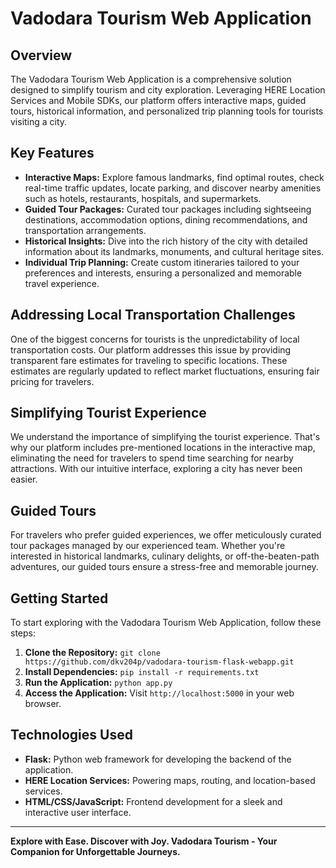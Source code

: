 # Vadodara Tourism Web Application

## Overview
The Vadodara Tourism Web Application is a comprehensive solution designed to simplify tourism and city exploration. Leveraging HERE Location Services and Mobile SDKs, our platform offers interactive maps, guided tours, historical information, and personalized trip planning tools for tourists visiting a city.

## Key Features
- **Interactive Maps:** Explore famous landmarks, find optimal routes, check real-time traffic updates, locate parking, and discover nearby amenities such as hotels, restaurants, hospitals, and supermarkets.
- **Guided Tour Packages:** Curated tour packages including sightseeing destinations, accommodation options, dining recommendations, and transportation arrangements.
- **Historical Insights:** Dive into the rich history of the city with detailed information about its landmarks, monuments, and cultural heritage sites.
- **Individual Trip Planning:** Create custom itineraries tailored to your preferences and interests, ensuring a personalized and memorable travel experience.

## Addressing Local Transportation Challenges
One of the biggest concerns for tourists is the unpredictability of local transportation costs. Our platform addresses this issue by providing transparent fare estimates for traveling to specific locations. These estimates are regularly updated to reflect market fluctuations, ensuring fair pricing for travelers.

## Simplifying Tourist Experience
We understand the importance of simplifying the tourist experience. That's why our platform includes pre-mentioned locations in the interactive map, eliminating the need for travelers to spend time searching for nearby attractions. With our intuitive interface, exploring a city has never been easier.

## Guided Tours
For travelers who prefer guided experiences, we offer meticulously curated tour packages managed by our experienced team. Whether you're interested in historical landmarks, culinary delights, or off-the-beaten-path adventures, our guided tours ensure a stress-free and memorable journey.

## Getting Started
To start exploring with the Vadodara Tourism Web Application, follow these steps:

1. **Clone the Repository:** `git clone https://github.com/dkv204p/vadodara-tourism-flask-webapp.git`
2. **Install Dependencies:** `pip install -r requirements.txt`
3. **Run the Application:** `python app.py`
4. **Access the Application:** Visit `http://localhost:5000` in your web browser.

## Technologies Used
- **Flask:** Python web framework for developing the backend of the application.
- **HERE Location Services:** Powering maps, routing, and location-based services.
- **HTML/CSS/JavaScript:** Frontend development for a sleek and interactive user interface.

---

**Explore with Ease. Discover with Joy. Vadodara Tourism - Your Companion for Unforgettable Journeys.**
